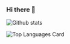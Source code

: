 ### Hi there 👋

![Github stats](https://github-readme-stats.vercel.app/api?username=auaicn&theme=highcontrast&show_icons=true&count_private=true)

![Top Languages Card](https://github-readme-stats.vercel.app/api/top-langs/?username=auaicn)

<!--
**auaicn/auaicn** is a ✨ _special_ ✨ repository because its `README.md` (this file) appears on your GitHub profile.

Here are some ideas to get you started:

- 🔭 I’m currently working on ...
- 🌱 I’m currently learning ...
- 👯 I’m looking to collaborate on ...
- 🤔 I’m looking for help with ...
- 💬 Ask me about ...
- 📫 How to reach me: ...
- 😄 Pronouns: ...
- ⚡ Fun fact: ...
-->
